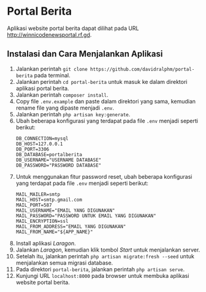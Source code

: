 # Portal Berita

Aplikasi website portal berita dapat dilihat pada URL http://winnicodenewsportal.rf.gd.

## Instalasi dan Cara Menjalankan Aplikasi

1. Jalankan perintah `git clone https://github.com/davidralphm/portal-berita` pada terminal.
2. Jalankan perintah `cd portal-berita` untuk masuk ke dalam direktori aplikasi portal berita.
3. Jalankan perintah `composer install`.
4. Copy file `.env.example` dan paste dalam direktori yang sama, kemudian rename file yang dipaste menjadi `.env`.
5. Jalankan perintah `php artisan key:generate`.
6. Ubah beberapa konfigurasi yang terdapat pada file `.env` menjadi seperti berikut:
   ```
   DB_CONNECTION=mysql
   DB_HOST=127.0.0.1
   DB_PORT=3306
   DB_DATABASE=portalberita
   DB_USERNAME="USERNAME DATABASE"
   DB_PASSWORD="PASSWORD DATABASE"
   ```
7. Untuk menggunakan fitur password reset, ubah beberapa konfigurasi yang terdapat pada file `.env` menjadi seperti berikut:
   ```
   MAIL_MAILER=smtp
   MAIL_HOST=smtp.gmail.com
   MAIL_PORT=587
   MAIL_USERNAME="EMAIL YANG DIGUNAKAN"
   MAIL_PASSWORD="PASSWORD UNTUK EMAIL YANG DIGUNAKAN"
   MAIL_ENCRYPTION=ssl
   MAIL_FROM_ADDRESS="EMAIL YANG DIGUNAKAN"
   MAIL_FROM_NAME="${APP_NAME}"
   ```
8. Install aplikasi *Laragon*.
9. Jalankan *Laragon*, kemudian klik tombol *Start* untuk menjalankan server.
10. Setelah itu, jalankan perintah `php artisan migrate:fresh --seed` untuk menjalankan semua migrasi database.
11. Pada direktori `portal-berita`, jalankan perintah `php artisan serve`.
12. Kunjungi URL `localhost:8000` pada browser untuk membuka aplikasi website portal berita.
